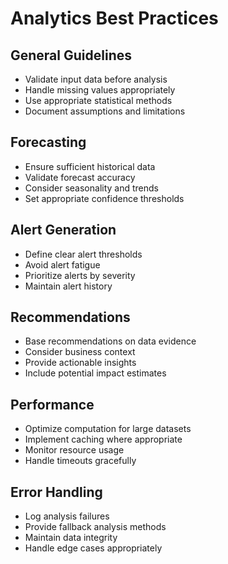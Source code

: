 # Analytics Best Practices

## General Guidelines
- Validate input data before analysis
- Handle missing values appropriately
- Use appropriate statistical methods
- Document assumptions and limitations

## Forecasting
- Ensure sufficient historical data
- Validate forecast accuracy
- Consider seasonality and trends
- Set appropriate confidence thresholds

## Alert Generation
- Define clear alert thresholds
- Avoid alert fatigue
- Prioritize alerts by severity
- Maintain alert history

## Recommendations
- Base recommendations on data evidence
- Consider business context
- Provide actionable insights
- Include potential impact estimates

## Performance
- Optimize computation for large datasets
- Implement caching where appropriate
- Monitor resource usage
- Handle timeouts gracefully

## Error Handling
- Log analysis failures
- Provide fallback analysis methods
- Maintain data integrity
- Handle edge cases appropriately 